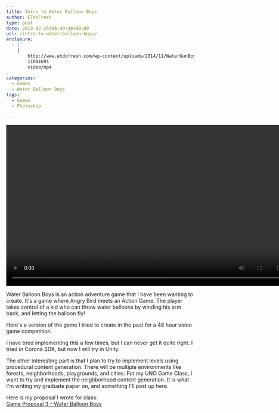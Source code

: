 ```yaml
---
title: Intro to Water Balloon Boys
author: ETdoFresh
type: post
date: 2013-02-25T06:49:38+00:00
url: /intro-to-water-balloon-boys/
enclosure:
  - |
    |
        http://www.etdofresh.com/wp-content/uploads/2014/11/WaterGunBoyzDemo.mp4
        11091691
        video/mp4
        
categories:
  - Games
  - Water Balloon Boys
tags:
  - Games
  - Photoshop

---
```

<div style="width: 752px;" class="wp-video">
  <!--[if lt IE 9]><![endif]--><video class="wp-video-shortcode" id="video-22-1" width="752" height="432" preload="metadata" controls="controls"><source type="video/mp4" src="http://www.etdofresh.com/wp-content/uploads/2014/11/WaterGunBoyzDemo.mp4?_=1" />
  
  <a href="http://www.etdofresh.com/wp-content/uploads/2014/11/WaterGunBoyzDemo.mp4">http://www.etdofresh.com/wp-content/uploads/2014/11/WaterGunBoyzDemo.mp4</a></video>
</div>

Water Balloon Boys is an action adventure game that I have been wanting to create. It's a game where Angry Bird meets an Action Game. The player takes control of a kid who can throw water balloons by winding his arm back, and letting the balloon fly!

Here's a version of the game I tried to create in the past for a 48 hour video game competition.  
<!--more-->

I have tried implementing this a few times, but I can never get it quite right. I tried in Corona SDK, but now I will try in Unity.

The other interesting part is that I plan to try to implement levels using procedural content generation. There will be multiple environments like forests, neighborhoods, playgrounds, and cities. For my UNO Game Class, I want to try and implement the neighborhood content generation. It is what I'm writing my graduate paper on, and something I'll post up here.

Here is my proposal I wrote for class:  
[Game Proposal 3 – Water Balloon Boys][1]

 [1]: http://www.etdofresh.com/wp-content/uploads/2014/11/Game-Proposal-3-Water-Balloon-Boys.pdf
